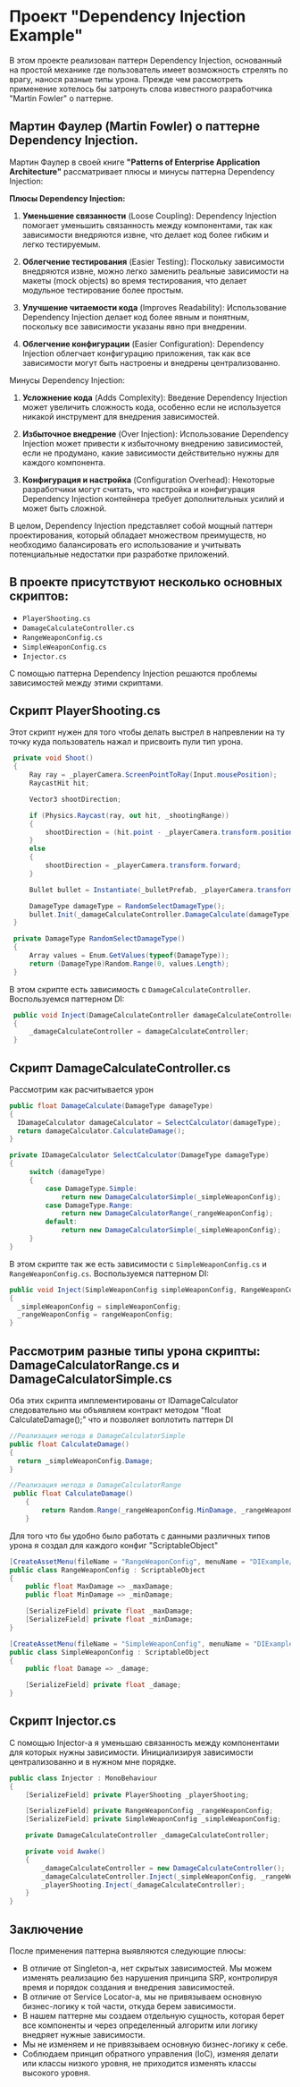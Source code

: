 # Проект "Dependency Injection Example" 
В этом проекте реализован паттерн Dependency Injection, основанный на простой механике где пользователь имеет возможность стрелять по врагу, нанося разные типы урона.
Прежде чем рассмотреть применение хотелось бы затронуть слова известного разработчика "Martin Fowler" о паттерне.
## Мартин Фаулер (Martin Fowler) о паттерне **Dependency Injection**.
Мартин Фаулер в своей книге **"Patterns of Enterprise Application Architecture"** рассматривает плюсы и минусы паттерна Dependency Injection:

**Плюсы Dependency Injection:**
1. **Уменьшение связанности** (Loose Coupling): Dependency Injection помогает уменьшить связанность между компонентами, так как зависимости внедряются извне, что делает код более гибким и легко тестируемым.
   
2. **Облегчение тестирования** (Easier Testing): Поскольку зависимости внедряются извне, можно легко заменить реальные зависимости на макеты (mock objects) во время тестирования, что делает модульное тестирование более простым.

3. **Улучшение читаемости кода** (Improves Readability): Использование Dependency Injection делает код более явным и понятным, поскольку все зависимости указаны явно при внедрении.

4. **Облегчение конфигурации** (Easier Configuration): Dependency Injection облегчает конфигурацию приложения, так как все зависимости могут быть настроены и внедрены централизованно.

Минусы Dependency Injection:
1. **Усложнение кода** (Adds Complexity): Введение Dependency Injection может увеличить сложность кода, особенно если не используется никакой инструмент для внедрения зависимостей.

2. **Избыточное внедрение** (Over Injection): Использование Dependency Injection может привести к избыточному внедрению зависимостей, если не продумано, какие зависимости действительно нужны для каждого компонента.

3. **Конфигурация и настройка** (Configuration Overhead): Некоторые разработчики могут считать, что настройка и конфигурация Dependency Injection контейнера требует дополнительных усилий и может быть сложной.

В целом, Dependency Injection представляет собой мощный паттерн проектирования, который обладает множеством преимуществ, но необходимо балансировать его использование и учитывать потенциальные недостатки при разработке приложений.

## В проекте присутствуют несколько основных скриптов:
- `PlayerShooting.cs`
- `DamageCalculateController.cs`
- `RangeWeaponConfig.cs`
- `SimpleWeaponConfig.cs`
- `Injector.cs`

С помощью паттерна Dependency Injection решаются проблемы зависимостей между этими скриптами.

## Скрипт PlayerShooting.cs
Этот скрипт нужен для того чтобы делать выстрел в напревлении на ту точку куда пользователь нажал и присвоить пули тип урона.
```csharp
 private void Shoot()
 {
     Ray ray = _playerCamera.ScreenPointToRay(Input.mousePosition);
     RaycastHit hit;

     Vector3 shootDirection;

     if (Physics.Raycast(ray, out hit, _shootingRange))
     {
         shootDirection = (hit.point - _playerCamera.transform.position).normalized;
     }
     else
     {
         shootDirection = _playerCamera.transform.forward;
     }

     Bullet bullet = Instantiate(_bulletPrefab, _playerCamera.transform.position, Quaternion.LookRotation(shootDirection)).GetComponent<Bullet>(); // It is better to use a pool of objects

     DamageType damageType = RandomSelectDamageType();
     bullet.Init(_damageCalculateController.DamageCalculate(damageType));
 }

 private DamageType RandomSelectDamageType()
 {
     Array values = Enum.GetValues(typeof(DamageType));
     return (DamageType)Random.Range(0, values.Length);
 }
```
В этом скрипте есть зависимость с `DamageCalculateController`. Воспользуемся паттерном DI:
```csharp
 public void Inject(DamageCalculateController damageCalculateController)
 {
     _damageCalculateController = damageCalculateController;
 }
```
## Скрипт DamageCalculateController.cs
Рассмотрим как расчитывается урон
```csharp
public float DamageCalculate(DamageType damageType)
{
  IDamageCalculator damageCalculator = SelectCalculator(damageType);
  return damageCalculator.CalculateDamage();
}

private IDamageCalculator SelectCalculator(DamageType damageType)
{
     switch (damageType)
     {
         case DamageType.Simple:
             return new DamageCalculatorSimple(_simpleWeaponConfig);
         case DamageType.Range:
             return new DamageCalculatorRange(_rangeWeaponConfig);
         default:
             return new DamageCalculatorSimple(_simpleWeaponConfig);
     }
}
```
В этом скрипте так же есть зависимости с `SimpleWeaponConfig.cs` и `RangeWeaponConfig.cs`. Воспользуемся паттерном DI:
```csharp
public void Inject(SimpleWeaponConfig simpleWeaponConfig, RangeWeaponConfig rangeWeaponConfig)
{
  _simpleWeaponConfig = simpleWeaponConfig;
  _rangeWeaponConfig = rangeWeaponConfig;
}
```
## Рассмотрим разные типы урона скрипты: DamageCalculatorRange.cs и DamageCalculatorSimple.cs
Оба этих скрипта имплементированы от IDamageCalculator следовательно мы объявляем контракт методом "float CalculateDamage();" что и позволяет воплотить паттерн DI 
```csharp
//Реализация метода в DamageCalculatorSimple
public float CalculateDamage()
{
  return _simpleWeaponConfig.Damage;
}
```

```csharp
//Реализация метода в DamageCalculatorRange
 public float CalculateDamage()
    {
        return Random.Range(_rangeWeaponConfig.MinDamage, _rangeWeaponConfig.MaxDamage);
    }
```
Для того что бы удобно было работать с данными различных типов урона я создал для каждого конфиг "ScriptableObject"
```csharp
[CreateAssetMenu(fileName = "RangeWeaponConfig", menuName = "DIExample/WeaponConfigs/RangeWeaponConfig")]
public class RangeWeaponConfig : ScriptableObject
{
    public float MaxDamage => _maxDamage;
    public float MinDamage => _minDamage;

    [SerializeField] private float _maxDamage;
    [SerializeField] private float _minDamage;
}
```
```csharp
[CreateAssetMenu(fileName = "SimpleWeaponConfig", menuName = "DIExample/WeaponConfigs/SimpleWeaponConfig")]
public class SimpleWeaponConfig : ScriptableObject
{
    public float Damage => _damage;

    [SerializeField] private float _damage;
}
```
## Скрипт Injector.cs 
С помощью Injector-а я уменьшаю связанность между компонентами для которых нужны зависимости.
Инициализируя зависимости централизованно и в нужном мне порядке.
```csharp
public class Injector : MonoBehaviour
{
    [SerializeField] private PlayerShooting _playerShooting;

    [SerializeField] private RangeWeaponConfig _rangeWeaponConfig;
    [SerializeField] private SimpleWeaponConfig _simpleWeaponConfig;

    private DamageCalculateController _damageCalculateController;

    private void Awake()
    {
        _damageCalculateController = new DamageCalculateController();
        _damageCalculateController.Inject(_simpleWeaponConfig, _rangeWeaponConfig);
        _playerShooting.Inject(_damageCalculateController);
    }
}
```
## Заключение 
После применения паттерна выявляются следующие плюсы:
- В отличие от Singleton-а, нет скрытых зависимостей. Мы можем изменять реализацию без нарушения принципа SRP, контролируя время и порядок создания и внедрения зависимостей.
- В отличие от Service Locator-а, мы не привязываем основную бизнес-логику к той части, откуда берем зависимости.
- В нашем паттерне мы создаем отдельную сущность, которая берет все компоненты и через определенный алгоритм или логику внедряет нужные зависимости.
- Мы не изменяем и не привязываем основную бизнес-логику к себе.
- Соблюдаем принцип обратного управления (IoC), изменяя делати или классы низкого уровня, не приходится изменять классы высокого уровня.
